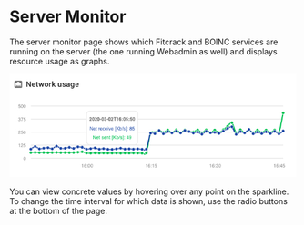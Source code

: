 Server Monitor
==============

The server monitor page shows which Fitcrack and BOINC services are running on the server (the one running Webadmin as well) and displays resource usage as graphs.

![Network Usage](../_media/img/usage-graph.jpg)

You can view concrete values by hovering over any point on the sparkline. To change the time interval for which data is shown, use the radio buttons at the bottom of the page.
